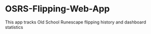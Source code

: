 # OSRS-Flipping-Web-App
This app tracks Old School Runescape flipping history and dashboard statistics
